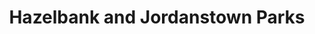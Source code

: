 ---
title: "Hazelbank and Jordanstown Parks"
address: "Hazelbank and Jordanstown Parks, Hazelbank Park, Newtownabbey, Co. Antrim"
tel: "+44 (0)28 9034 0000"
county: "Antrim"
category: "Parks"
type: "Content"
lat: "54.66537094116211"
lng: "-5.946498870849609"
---